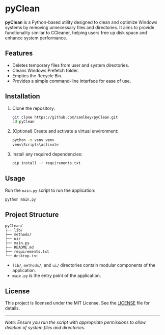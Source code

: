 # pyClean

**pyClean** is a Python-based utility designed to clean and optimize Windows systems by removing unnecessary files and directories. It aims to provide functionality similar to CCleaner, helping users free up disk space and enhance system performance.

## Features

- Deletes temporary files from user and system directories.
- Cleans Windows Prefetch folder.
- Empties the Recycle Bin.
- Provides a simple command-line interface for ease of use.

## Installation

1. Clone the repository:

   ```bash
   git clone https://github.com/samlkey/pyClean.git
   cd pyClean
   ```

2. (Optional) Create and activate a virtual environment:

   ```bash
   python -m venv venv
   venv\Scripts\activate
   ```

3. Install any required dependencies:

   ```bash
   pip install -r requirements.txt
   ```

## Usage

Run the `main.py` script to run the application:

```bash
python main.py
```

## Project Structure

```
pyClean/
├── lib/
├── methods/
├── ui/
├── main.py
├── README.md
├── requirements.txt
└── desktop.ini
```

- `lib/`, `methods/`, and `ui/` directories contain modular components of the application.
- `main.py` is the entry point of the application.

## License

This project is licensed under the MIT License. See the [LICENSE](LICENSE) file for details.

---

*Note: Ensure you run the script with appropriate permissions to allow deletion of system files and directories.*

